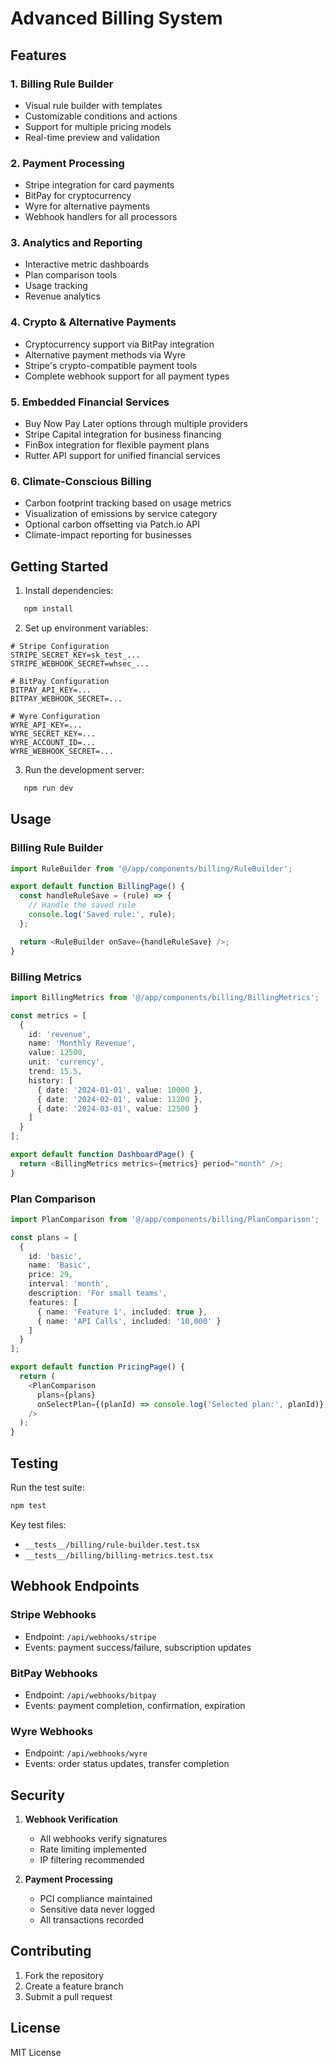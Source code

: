 # Advanced Billing System

## Features

### 1. Billing Rule Builder
- Visual rule builder with templates
- Customizable conditions and actions
- Support for multiple pricing models
- Real-time preview and validation

### 2. Payment Processing
- Stripe integration for card payments
- BitPay for cryptocurrency
- Wyre for alternative payments
- Webhook handlers for all processors

### 3. Analytics and Reporting
- Interactive metric dashboards
- Plan comparison tools
- Usage tracking
- Revenue analytics

### 4. Crypto & Alternative Payments
- Cryptocurrency support via BitPay integration
- Alternative payment methods via Wyre
- Stripe's crypto-compatible payment tools
- Complete webhook support for all payment types

### 5. Embedded Financial Services
- Buy Now Pay Later options through multiple providers
- Stripe Capital integration for business financing
- FinBox integration for flexible payment plans
- Rutter API support for unified financial services

### 6. Climate-Conscious Billing
- Carbon footprint tracking based on usage metrics
- Visualization of emissions by service category
- Optional carbon offsetting via Patch.io API
- Climate-impact reporting for businesses

## Getting Started

1. Install dependencies:
```bash
   npm install
   ```

2. Set up environment variables:
```env
# Stripe Configuration
STRIPE_SECRET_KEY=sk_test_...
STRIPE_WEBHOOK_SECRET=whsec_...

# BitPay Configuration
BITPAY_API_KEY=...
BITPAY_WEBHOOK_SECRET=...

# Wyre Configuration
WYRE_API_KEY=...
WYRE_SECRET_KEY=...
WYRE_ACCOUNT_ID=...
WYRE_WEBHOOK_SECRET=...
```

3. Run the development server:
```bash
   npm run dev
   ```

## Usage

### Billing Rule Builder

```typescript
import RuleBuilder from '@/app/components/billing/RuleBuilder';

export default function BillingPage() {
  const handleRuleSave = (rule) => {
    // Handle the saved rule
    console.log('Saved rule:', rule);
  };

  return <RuleBuilder onSave={handleRuleSave} />;
}
```

### Billing Metrics

```typescript
import BillingMetrics from '@/app/components/billing/BillingMetrics';

const metrics = [
  {
    id: 'revenue',
    name: 'Monthly Revenue',
    value: 12500,
    unit: 'currency',
    trend: 15.5,
    history: [
      { date: '2024-01-01', value: 10000 },
      { date: '2024-02-01', value: 11200 },
      { date: '2024-03-01', value: 12500 }
    ]
  }
];

export default function DashboardPage() {
  return <BillingMetrics metrics={metrics} period="month" />;
}
```

### Plan Comparison

```typescript
import PlanComparison from '@/app/components/billing/PlanComparison';

const plans = [
  {
    id: 'basic',
    name: 'Basic',
    price: 29,
    interval: 'month',
    description: 'For small teams',
    features: [
      { name: 'Feature 1', included: true },
      { name: 'API Calls', included: '10,000' }
    ]
  }
];

export default function PricingPage() {
  return (
    <PlanComparison
      plans={plans}
      onSelectPlan={(planId) => console.log('Selected plan:', planId)}
    />
  );
}
```

## Testing

Run the test suite:
```bash
npm test
```

Key test files:
- `__tests__/billing/rule-builder.test.tsx`
- `__tests__/billing/billing-metrics.test.tsx`

## Webhook Endpoints

### Stripe Webhooks
- Endpoint: `/api/webhooks/stripe`
- Events: payment success/failure, subscription updates

### BitPay Webhooks
- Endpoint: `/api/webhooks/bitpay`
- Events: payment completion, confirmation, expiration

### Wyre Webhooks
- Endpoint: `/api/webhooks/wyre`
- Events: order status updates, transfer completion

## Security

1. **Webhook Verification**
   - All webhooks verify signatures
   - Rate limiting implemented
   - IP filtering recommended

2. **Payment Processing**
   - PCI compliance maintained
   - Sensitive data never logged
   - All transactions recorded

## Contributing

1. Fork the repository
2. Create a feature branch
3. Submit a pull request

## License

MIT License 